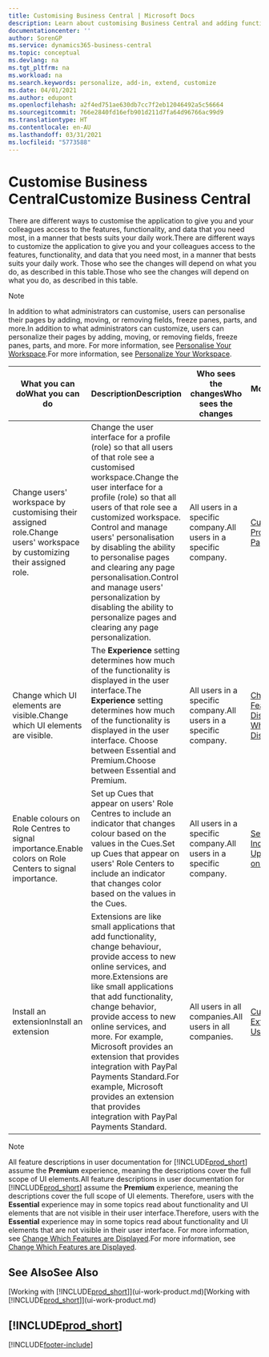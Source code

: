 ```yaml
---
title: Customising Business Central | Microsoft Docs
description: Learn about customising Business Central and adding functionality.
documentationcenter: ''
author: SorenGP
ms.service: dynamics365-business-central
ms.topic: conceptual
ms.devlang: na
ms.tgt_pltfrm: na
ms.workload: na
ms.search.keywords: personalize, add-in, extend, customize
ms.date: 04/01/2021
ms.author: edupont
ms.openlocfilehash: a2f4ed751ae630db7cc7f2eb12046492a5c56664
ms.sourcegitcommit: 766e2840fd16efb901d211d7fa64d96766ac99d9
ms.translationtype: HT
ms.contentlocale: en-AU
ms.lasthandoff: 03/31/2021
ms.locfileid: "5773588"
---
```

# <a name="customize-business-central"></a><span data-ttu-id="077d7-103">Customise Business Central</span><span class="sxs-lookup"><span data-stu-id="077d7-103">Customize Business Central</span></span>
<span data-ttu-id="077d7-104">There are different ways to customise the application to give you and your colleagues access to the features, functionality, and data that you need most, in a manner that bests suits your daily work.</span><span class="sxs-lookup"><span data-stu-id="077d7-104">There are different ways to customize the application to give you and your colleagues access to the features, functionality, and data that you need most, in a manner that bests suits your daily work.</span></span> <span data-ttu-id="077d7-105">Those who see the changes will depend on what you do, as described in this table.</span><span class="sxs-lookup"><span data-stu-id="077d7-105">Those who see the changes will depend on what you do, as described in this table.</span></span>

> [!NOTE]
> <span data-ttu-id="077d7-106">In addition to what administrators can customise, users can personalise their pages by adding, moving, or removing fields, freeze panes, parts, and more.</span><span class="sxs-lookup"><span data-stu-id="077d7-106">In addition to what administrators can customize, users can personalize their pages by adding, moving, or removing fields, freeze panes, parts, and more.</span></span> <span data-ttu-id="077d7-107">For more information, see [Personalise Your Workspace](ui-personalization-user.md).</span><span class="sxs-lookup"><span data-stu-id="077d7-107">For more information, see [Personalize Your Workspace](ui-personalization-user.md).</span></span>

| <span data-ttu-id="077d7-108">What you can do</span><span class="sxs-lookup"><span data-stu-id="077d7-108">What you can do</span></span>    |  <span data-ttu-id="077d7-109">Description</span><span class="sxs-lookup"><span data-stu-id="077d7-109">Description</span></span>  |  <span data-ttu-id="077d7-110">Who sees the changes</span><span class="sxs-lookup"><span data-stu-id="077d7-110">Who sees the changes</span></span>  |  <span data-ttu-id="077d7-111">More information</span><span class="sxs-lookup"><span data-stu-id="077d7-111">More information</span></span>  |
|-----|---------------|---------|-------|
|<span data-ttu-id="077d7-112">Change users' workspace by customising their assigned role.</span><span class="sxs-lookup"><span data-stu-id="077d7-112">Change users' workspace by customizing their assigned role.</span></span>|<span data-ttu-id="077d7-113">Change the user interface for a profile (role) so that all users of that role see a customised workspace.</span><span class="sxs-lookup"><span data-stu-id="077d7-113">Change the user interface for a profile (role) so that all users of that role see a customized workspace.</span></span> <span data-ttu-id="077d7-114">Control and manage users' personalisation by disabling the ability to personalise pages and clearing any page personalisation.</span><span class="sxs-lookup"><span data-stu-id="077d7-114">Control and manage users' personalization by disabling the ability to personalize pages and clearing any page personalization.</span></span>|<span data-ttu-id="077d7-115">All users in a specific company.</span><span class="sxs-lookup"><span data-stu-id="077d7-115">All users in a specific company.</span></span>|[<span data-ttu-id="077d7-116">Customise Pages for Profiles</span><span class="sxs-lookup"><span data-stu-id="077d7-116">Customize Pages for Profiles</span></span>](ui-personalization-manage.md)|
|<span data-ttu-id="077d7-117">Change which UI elements are visible.</span><span class="sxs-lookup"><span data-stu-id="077d7-117">Change which UI elements are visible.</span></span>|<span data-ttu-id="077d7-118">The **Experience** setting determines how much of the functionality is displayed in the user interface.</span><span class="sxs-lookup"><span data-stu-id="077d7-118">The **Experience** setting determines how much of the functionality is displayed in the user interface.</span></span> <span data-ttu-id="077d7-119">Choose between Essential and Premium.</span><span class="sxs-lookup"><span data-stu-id="077d7-119">Choose between Essential and Premium.</span></span>|<span data-ttu-id="077d7-120">All users in a specific company.</span><span class="sxs-lookup"><span data-stu-id="077d7-120">All users in a specific company.</span></span>|[<span data-ttu-id="077d7-121">Change Which Features are Displayed</span><span class="sxs-lookup"><span data-stu-id="077d7-121">Change Which Features are Displayed</span></span>](ui-experiences.md)|
|<span data-ttu-id="077d7-122">Enable colours on Role Centres to signal importance.</span><span class="sxs-lookup"><span data-stu-id="077d7-122">Enable colors on Role Centers to signal importance.</span></span>|<span data-ttu-id="077d7-123">Set up Cues that appear on users' Role Centres to include an indicator that changes colour based on the values in the Cues.</span><span class="sxs-lookup"><span data-stu-id="077d7-123">Set up Cues that appear on users' Role Centers to include an indicator that changes color based on the values in the Cues.</span></span>|<span data-ttu-id="077d7-124">All users in a specific company.</span><span class="sxs-lookup"><span data-stu-id="077d7-124">All users in a specific company.</span></span>|[<span data-ttu-id="077d7-125">Set Up a Coloured Indicator on Cues</span><span class="sxs-lookup"><span data-stu-id="077d7-125">Set Up a Colored Indicator on Cues</span></span>](admin-how-set-up-colored-indicator-on-cues.md)|
|<span data-ttu-id="077d7-126">Install an extension</span><span class="sxs-lookup"><span data-stu-id="077d7-126">Install an extension</span></span>|<span data-ttu-id="077d7-127">Extensions are like small applications that add functionality, change behaviour, provide access to new online services, and more.</span><span class="sxs-lookup"><span data-stu-id="077d7-127">Extensions are like small applications that add functionality, change behavior, provide access to new online services, and more.</span></span> <span data-ttu-id="077d7-128">For example, Microsoft provides an extension that provides integration with PayPal Payments Standard.</span><span class="sxs-lookup"><span data-stu-id="077d7-128">For example, Microsoft provides an extension that provides integration with PayPal Payments Standard.</span></span>|<span data-ttu-id="077d7-129">All users in all companies.</span><span class="sxs-lookup"><span data-stu-id="077d7-129">All users in all companies.</span></span>|[<span data-ttu-id="077d7-130">Customising Using Extensions</span><span class="sxs-lookup"><span data-stu-id="077d7-130">Customizing Using Extensions</span></span>](ui-extensions.md)|
> [!NOTE]
> <span data-ttu-id="077d7-131">All feature descriptions in user documentation for [!INCLUDE[prod_short](includes/prod_short.md)] assume the **Premium** experience, meaning the descriptions cover the full scope of UI elements.</span><span class="sxs-lookup"><span data-stu-id="077d7-131">All feature descriptions in user documentation for [!INCLUDE[prod_short](includes/prod_short.md)] assume the **Premium** experience, meaning the descriptions cover the full scope of UI elements.</span></span> <span data-ttu-id="077d7-132">Therefore, users with the **Essential** experience may in some topics read about functionality and UI elements that are not visible in their user interface.</span><span class="sxs-lookup"><span data-stu-id="077d7-132">Therefore, users with the **Essential** experience may in some topics read about functionality and UI elements that are not visible in their user interface.</span></span> <span data-ttu-id="077d7-133">For more information, see [Change Which Features are Displayed](ui-experiences.md).</span><span class="sxs-lookup"><span data-stu-id="077d7-133">For more information, see [Change Which Features are Displayed](ui-experiences.md).</span></span>

## <a name="see-also"></a><span data-ttu-id="077d7-134">See Also</span><span class="sxs-lookup"><span data-stu-id="077d7-134">See Also</span></span>
<span data-ttu-id="077d7-135">[Working with [!INCLUDE[prod_short](includes/prod_short.md)]](ui-work-product.md)</span><span class="sxs-lookup"><span data-stu-id="077d7-135">[Working with [!INCLUDE[prod_short](includes/prod_short.md)]](ui-work-product.md)</span></span>  

## [!INCLUDE[prod_short](includes/free_trial_md.md)]  


[!INCLUDE[footer-include](includes/footer-banner.md)]